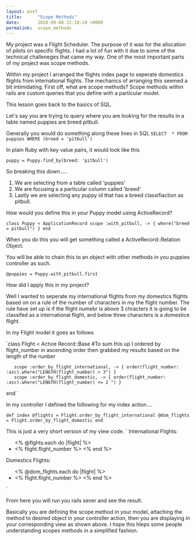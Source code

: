```yaml
---
layout: post
title:      "Scope Methods"
date:       2020-09-08 22:18:24 +0000
permalink:  scope_methods
---
```



My project was a Flight Scheduler. The purpose of it was for the allocation of pilots on specific flights. I had a lot of fun with it due to some of the technical challeneges that came my way. One of the most important parts of my project was scope methods. 

Within my project I arranged the flights index page to seperate domestics flights from international flights. The mechanics of arranging this seemed a bit intimidating. First off, what are scope methods? Scope methods within rails are custom queries that you define with a particular model. 

This lesson goes back to the basics of SQL. 

Let's say you are trying to query where you are looking for the results in a table named puppies are breed pitbull.

Generally you would do something along these lines in SQL
`SELECT  * FROM puppies WHERE (breed = 'pitbull')`

In plain Ruby with key value pairs, it would look like this 

`puppy = Puppy.find_by(breed: 'pitbull')`


So breaking this down.....
1) We are selecting from a table called 'puppies'
2) We are focusing a a particular column called 'breed'
3) Lastly we are selecting any puppy id that has a breed classifiaction as pitbull.


How would you define this in your Puppy model using ActiveRecord?


`class Puppy < ApplicationRecord
  scope :with_pitbull, -> { where("breed  = pitbull") }
end`


When you do this you will get something called a ActiveRecord::Relation Object.


You will be able to chain this to an object with other methods in you puppies controller as such.

`@puppies = Puppy.with_pitbull.first`


How did I apply this in my project?

Well I wanted to seperate my international flights from my domestics flights based on on a rule of the number of characters in my the flight number. The rule have set up is if the flight numebr is above 3 chracters it is going to be classifed as a international flight, and below three characters is a domestice flight.

In my Flight model it goes as follows

`class Flight < Actvie Record::Base
       #To sum this up I ordered by flight_number in ascending order then grabbed my results based on the length of the nunber
			 
       scope :order_by_flight_international, -> { order(flight_number: :asc).where("LENGTH(flight_number) > 3") }
       scope :order_by_flight_domestic, -> { order(flight_number: :asc).where("LENGTH(flight_number) <= 2 ") }

end
`

In my controller I defined the following for my index action....


`
def index
        @flights = Flight.order_by_flight_international
        @dom_flights = Flight.order_by_flight_domestic
 end
`


This is just a very short version of my view code.
`
International Flights:
<ul>
<% @flghts.each do |flight| %>
     <li><% flight.flight_number %>
<% end %>
</ul>


Domestics Flights:
<ul>
<% @dom_flights.each do |flight| %>
     <li><% flight.flight_number %>
<% end %>
</ul>

`

From here you will run you rails sever and see the result.

Basically you are defining the scope method in your model, attaching the method to desired object in your controller action, then you are displaying in your corresponding view as shown above. I hope this hleps some people understanding scopes methods in a simplified fashion.









